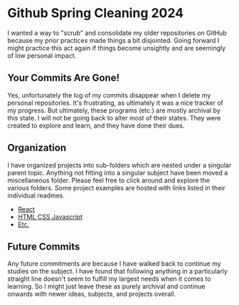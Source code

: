 # Github Spring Cleaning 2024

I wanted a way to "scrub" and consolidate my older repositories on GitHub because my prior practices made things a bit disjointed.  Going forward I might practice this act again if things become unsightly and are seemingly of low personal impact.

## Your Commits Are Gone!

Yes, unfortunately the log of my commits disappear when I delete my personal repositories.  It's frustrating, as ultimately it was a nice tracker of my progress.  But ultimately, these programs (etc.) are mostly archival by this state.  I will not be going back to alter most of their states.  They were created to explore and learn, and they have done their dues.

## Organization

I have organized projects into sub-folders which are nested under a singular parent topic.  Anything not fitting into a singular subject have been moved a miscellaneous folder.  Please feel free to click around and explore the various folders.  Some project examples are hosted with links listed in their individual readmes.

* [React](https://website-name.com 'react-18')
* [HTML CSS Javascript](https://website-name.com 'html-css-js')
* [Etc.](https://website-name.com 'etcetera')

## Future Commits

Any future commitments are because I have walked back to continue my studies on the subject.  I have found that following anything in a particularly straight line doesn't seem to fulfill my largest needs when it comes to learning.  So I might just leave these as purely archival and continue onwards with newer ideas, subjects, and projects overall.
